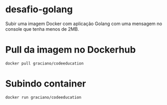 # desafio-golang
Subir uma imagem Docker com aplicação Golang com uma mensagem no console que tenha menos de 2MB.

# Pull da imagem no Dockerhub
    docker pull graciano/codeeducation

# Subindo container
    docker run graciano/codeeducation